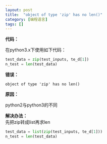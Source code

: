 ```yaml
---
layout: post
title:  "object of type 'zip' has no len()"
category: [编程语言]
tags: []
---
```


**代码：**  

在python3.x下使用如下代码：  
```python
test_data = zip(test_inputs, te_d[1])
n_test = len(test_data)
```

**错误：**  

```
object of type 'zip' has no len()
```

**原因：**  

python2与python3的不同

**解决办法：**  
先把zip转成list再求len 
```python
test_data = list(zip(test_inputs, te_d[1]))
n_test = len(test_data)
```